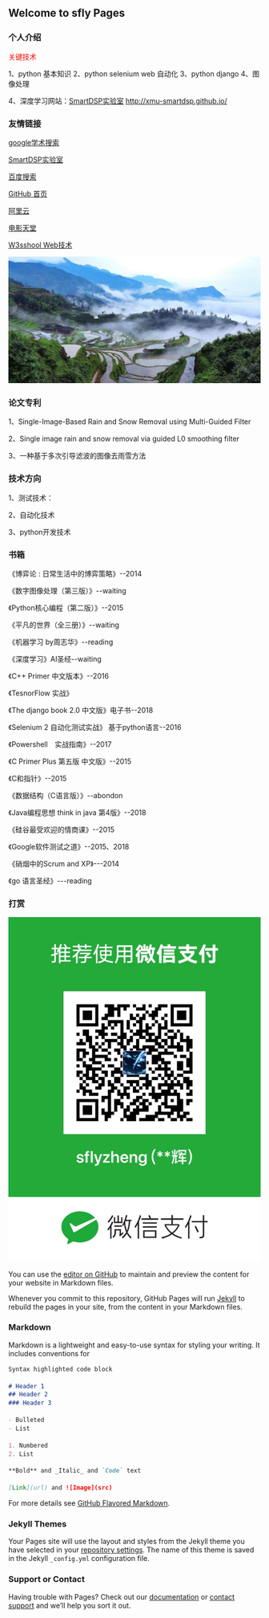 ## Welcome to sfly Pages

### 个人介绍

<span style="color: red"> 关键技术 </span>

1、python 基本知识 2、python selenium web 自动化 3、python django 4、图像处理

4、深度学习网站：[SmartDSP实验室](http://xmu-smartdsp.github.io/)  http://xmu-smartdsp.github.io/

### 友情链接

[google学术搜索](https://xue.glgoo.net/) 

[SmartDSP实验室](http://xmu-smartdsp.github.io/) 

[百度搜索](http://www.baidu.com) 

[GitHub 首页](https://github.com/saintifly)

[阿里云](https://ecs.console.aliyun.com/#/server/region/cn-shenzhen)

[电影天堂](http://www.dytt8.net/)

[W3sshool Web技术](http://www.w3school.com.cn/)

![个人图片](https://github.com/saintifly/zxh.github.io/raw/master/Screenshots/timg.jpg)

### 论文专利

1、Single-Image-Based Rain and Snow Removal using Multi-Guided Filter

2、Single image rain and snow removal via guided L0 smoothing filter

3、一种基于多次引导滤波的图像去雨雪方法

### 技术方向

1、测试技术：

2、自动化技术

3、python开发技术

### 书箱

《博弈论 : 日常生活中的博弈策略》--2014


《数字图像处理（第三版）》--waiting

《Python核心编程（第二版）》--2015

《平凡的世界（全三册）》--waiting



《机器学习 by周志华》--reading

《深度学习》AI圣经--waiting

《C++ Primer 中文版本》--2016

《TesnorFlow 实战》

《The django book 2.0 中文版》电子书--2018


《Selenium 2 自动化测试实战》 基于python语言--2016

《Powershell　实战指南》--2017

《C Primer Plus 第五版 中文版》--2015

《C和指针》--2015

《数据结构（C语言版）》--abondon

《Java编程思想 think in java 第4版》--2018

《硅谷最受欢迎的情商课》--2015

《Google软件测试之道》--2015、2018

《硝烟中的Scrum and XP》---2014

《go 语言圣经》---reading


### 打赏

![个人图片](https://github.com/saintifly/zxh.github.io/raw/master/Screenshots/qiong.jpg)

You can use the [editor on GitHub](https://github.com/saintifly/zxh.github.io/edit/master/index.md) to maintain and preview the content for your website in Markdown files.

Whenever you commit to this repository, GitHub Pages will run [Jekyll](https://jekyllrb.com/) to rebuild the pages in your site, from the content in your Markdown files.

### Markdown

Markdown is a lightweight and easy-to-use syntax for styling your writing. It includes conventions for

```markdown
Syntax highlighted code block

# Header 1
## Header 2
### Header 3

- Bulleted
- List

1. Numbered
2. List

**Bold** and _Italic_ and `Code` text

[Link](url) and ![Image](src)
```

For more details see [GitHub Flavored Markdown](https://guides.github.com/features/mastering-markdown/).

### Jekyll Themes

Your Pages site will use the layout and styles from the Jekyll theme you have selected in your [repository settings](https://github.com/saintifly/zxh.github.io/settings). The name of this theme is saved in the Jekyll `_config.yml` configuration file.

### Support or Contact

Having trouble with Pages? Check out our [documentation](https://help.github.com/categories/github-pages-basics/) or [contact support](https://github.com/contact) and we’ll help you sort it out.
